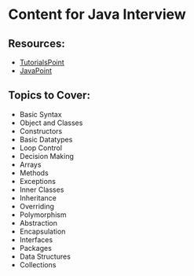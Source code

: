 # Content for Java Interview 

## Resources: 
- [TutorialsPoint](https://www.tutorialspoint.com/java/index.htm)
- [JavaPoint](https://www.javatpoint.com/java-tutorial)


## Topics to Cover: 

- Basic Syntax
- Object and Classes
- Constructors
- Basic Datatypes 
- Loop Control 
- Decision Making 
- Arrays
- Methods
- Exceptions
- Inner Classes
- Inheritance 
- Overriding 
- Polymorphism 
- Abstraction 
- Encapsulation 
- Interfaces 
- Packages
- Data Structures
- Collections 